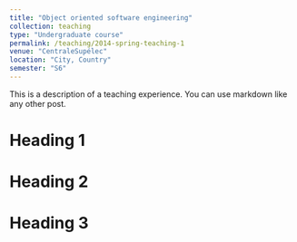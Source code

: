 ```yaml
---
title: "Object oriented software engineering"
collection: teaching
type: "Undergraduate course"
permalink: /teaching/2014-spring-teaching-1
venue: "CentraleSupélec" 
location: "City, Country"
semester: "S6"
---
```


This is a description of a teaching experience. You can use markdown like any other post.

Heading 1
======

Heading 2
======

Heading 3
======
